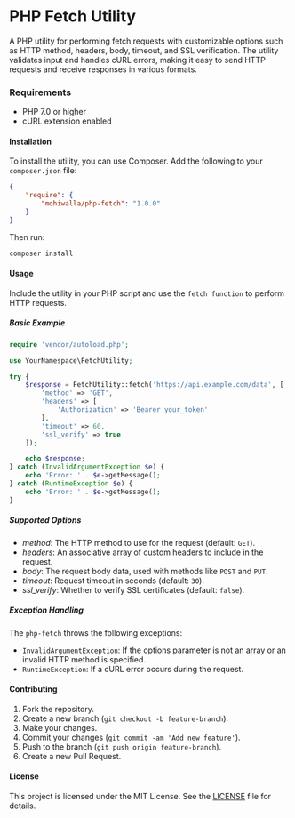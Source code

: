 # PHP Fetch Utility

A PHP utility for performing fetch requests with customizable options such as HTTP method, headers, body, timeout, and SSL verification. The utility validates input and handles cURL errors, making it easy to send HTTP requests and receive responses in various formats.

### Requirements

-   PHP 7.0 or higher
-   cURL extension enabled

#### Installation

To install the utility, you can use Composer. Add the following to your `composer.json` file:

```json
{
	"require": {
		"mohiwalla/php-fetch": "1.0.0"
	}
}
```

Then run:

```sh
composer install
```

#### Usage

Include the utility in your PHP script and use the `fetch function` to perform HTTP requests.

##### Basic Example

```php
require 'vendor/autoload.php';

use YourNamespace\FetchUtility;

try {
    $response = FetchUtility::fetch('https://api.example.com/data', [
        'method' => 'GET',
        'headers' => [
            'Authorization' => 'Bearer your_token'
        ],
        'timeout' => 60,
        'ssl_verify' => true
    ]);

    echo $response;
} catch (InvalidArgumentException $e) {
    echo 'Error: ' . $e->getMessage();
} catch (RuntimeException $e) {
    echo 'Error: ' . $e->getMessage();
}
```

##### Supported Options

- *method*: The HTTP method to use for the request (default: `GET`).
- *headers*: An associative array of custom headers to include in the request.
- *body*: The request body data, used with methods like `POST` and `PUT`.
- *timeout*: Request timeout in seconds (default: `30`).
- *ssl_verify*: Whether to verify SSL certificates (default: `false`).

##### Exception Handling

The `php-fetch` throws the following exceptions:

- `InvalidArgumentException`: If the options parameter is not an array or an invalid HTTP method is specified.
- `RuntimeException`: If a cURL error occurs during the request.

#### Contributing

1. Fork the repository.
2. Create a new branch (`git checkout -b feature-branch`).
3. Make your changes.
4. Commit your changes (`git commit -am 'Add new feature'`).
5. Push to the branch (`git push origin feature-branch`).
6. Create a new Pull Request.

#### License

This project is licensed under the MIT License. See the [LICENSE](https://github.com/mohiwalla/php-fetch/blob/mohiwalla/LICENSE) file for details.
